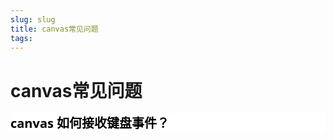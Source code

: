 ```yaml
---
slug: slug
title: canvas常见问题
tags: 
---
```


# canvas常见问题
<div style="font-family: &quot;segoe ui&quot;, system-ui, sans-serif; font-size: 9pt; color: black; background-color: rgb(255, 255, 255);"><span style="font-family: &quot;segoe ui&quot;, &quot;system ui&quot;, sans-serif; font-size: 20px;"><b>​canvas 如何接收键盘事件？</b></span><br></div>